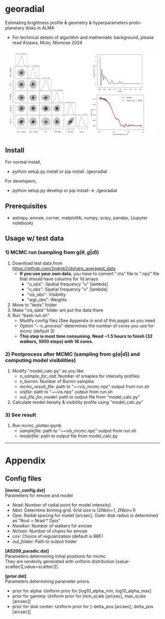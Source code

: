 # georadial
Estimating brightness profile & geometry & hyperparameters proto-planetary disks in ALMA  
- For technical details of algorithm and mathematic background, please read Aizawa, Muto, Momose 2024
<img src="tests/fig_for_doc/fig_for_doc.jpeg" width="850">


## Install 
For normal install, 
* python setup.py install or pip install ./georadial

For developers, 
* python setup.py develop or pip install -e ./georadial
    
## Prerequisites
- astropy, emcee, corner, matplotlib, numpy, scipy, pandas, (Jupyter notebook)

## Usage w/ test data

### 1) MCMC run (sampling from g($\theta,g|d$))
1. Download test data from https://github.com/2ndmk2/dsharp_averaged_data
   - **If you use your own data**, you have to convert ".ms" file to ".npz" file that should have columns for 1d arrays
       - "u_obs": Spatial frequency "u" [lambda]
       - "v_obs": Spatial frequency "v" [lambda]
       - "vis_obs": Visibility 
       - "wgt_obs": Weights
2. Move to "tests" folder
3. Make "vis_data" folder ant put the data there
4. Run "bash run.sh"  
   - Modify config files (See Appendix in end of this page) as you need  
   - Option "--n_process" determines the number of cores you use for mcmc (default 3)  
   - **This step is most time consuming. Need ~1.5 hours to finish (32 walkers, 1000 steps) with 16 cores.**

### 2) Postprocess after MCMC (sampling from g($a|d$)) and computing model visibilities)

1. Modify "model_calc.py" as you like
    - *n_sample_for_rad*: Number of smaples for intensity profiles
    - *n_burnin*: Number of Burnin samples
    - *mcmc_result_file*: path to "~~vis_mcmc.npz" output from run.sh
    - *visfile*: path to "~~vis.npz" output from run.sh
    - *out_file_for_model*: path to output file from "model_calc.py"
2. Calculate model itensity & visibility profile using "model_calc.py"


### 3) See result
1. Run mcmc_plotter.ipynb
   - *samplefile*: path to "~~vis_mcmc.npz" output from run.sh
   - *modelfile*: path to output file from model_calc.py
   
------

# Appendix
## Config files
**[mcmc_config.dat]**  
Parameters for emcee and model  

- *Nrad*: Number of radial point for model intensity)  
- *Nbin*: Determine binning grid. Grid size is (2*Nbin+1, 2*Nbin+1)  
- *Dpix*: Radial spacing for model [arcsec]. Outer disk radius is determined as "Rout = Nrad * Dpix"  
- *Nwalker*: Number of walkers for emcee
- *Nchain*: Number of chains for emcee 
- *cov*: Choice of regularization (default is RBF)  
- *out_folder*: Path to output folder  

**[AS209_paradic.dat]**  
Parameters determining initial positions for mcmc.  
They are randonly generated with uniform distribution [value-scatter/2,value+scatter/2].  

**[prior.dat]**  
Parameters determining parameter priors.  
- prior for alpha: Uniform prior for [log10_alpha_min, log10_alpha_max]  
- prior for gamma: Uniform prior for [min_scale [arcsec], max_scale  [arcsec]]  
- prior for disk center: Uniform prior for [-delta_pos [arcsec], delta_pos  [arcsec]]  
